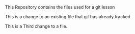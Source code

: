 
This Repository contains the files used for a git lesson

This is a change to an existing file that git has already tracked

This is a Third change to a file.
